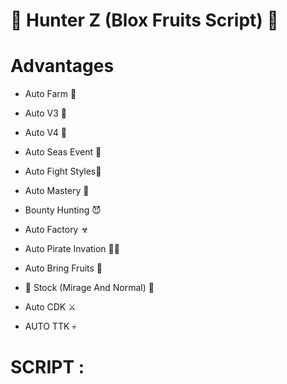 # 👑 Hunter Z (Blox Fruits Script) 👑

# Advantages

* Auto Farm 👾

* Auto V3 🐇

* Auto V4 👤

* Auto Seas Event 🦈

* Auto Fight Styles👊

* Auto Mastery 🎯

* Bounty Hunting 😈

* Auto Factory ☣

* Auto Pirate Invation 🏴‍☠️

* Auto Bring Fruits 🍊

* 🍇 Stock (Mirage And Normal) 🥙

* Auto CDK ⚔

* AUTO TTK 💀

# SCRIPT : 
